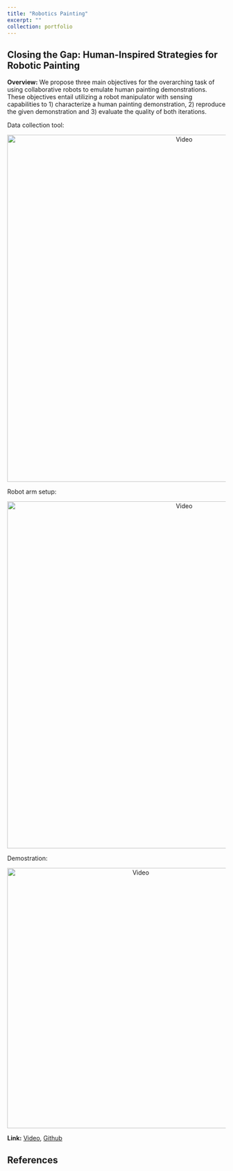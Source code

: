 ```yaml
---
title: "Robotics Painting"
excerpt: ""
collection: portfolio
---
```


## Closing the Gap: Human-Inspired Strategies for Robotic Painting

**Overview:** We propose three main objectives for the overarching task of using collaborative robots to emulate human painting demonstrations. These objectives entail utilizing a robot manipulator with sensing capabilities to 1) characterize a human painting demonstration, 2) reproduce the given demonstration and 3) evaluate the quality of both iterations.

Data collection tool:
<p align="center">
  <img src="https://zhuonanhao.github.io/Home/assets/portfolio/painting_robotics/fig_roller.png" alt="Video" style="width:800px;"/>
  <br>
</p>

Robot arm setup:
<p align="center">
  <img src="https://zhuonanhao.github.io/Home/assets/portfolio/painting_robotics/fig_robotics.png" alt="Video" style="width:800px;"/>
  <br>
</p>

Demostration:
<p align="center">
  <img src="https://zhuonanhao.github.io/Home/assets/portfolio/painting_robotics/vid_tase_2025.gif" alt="Video" style="width:600px;"/>
  <br>
</p>


**Link:** [Video](https://zhuonanhao.github.io/Home/assets/portfolio/painting_robotics/vid_tase_2025.MP4), [Github](https://github.com/yongkyul/BEHR_Paint_Roller)

## References

